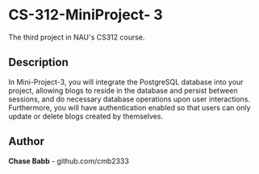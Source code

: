 # CS-312-MiniProject- 3
The third project in NAU's CS312 course.

## Description
In Mini-Project-3, you will integrate the PostgreSQL database into your project, allowing blogs to reside in the database and persist between sessions, and do necessary database operations upon user interactions. Furthermore, you will have authentication enabled so that users can only update or delete blogs created by themselves.

## Author
**Chase Babb** - github.com/cmb2333
